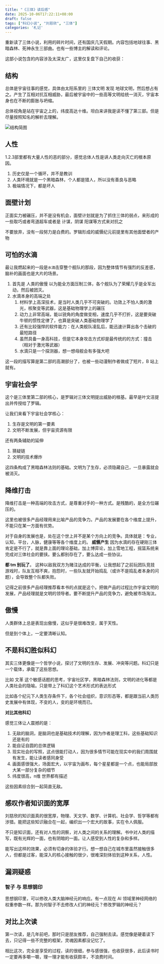 ```yaml
---
title: "《三体》读后感"
date: 2025-10-06T17:22:11+08:00
draft: false
tags: ["科幻小说", "刘慈欣", "三体"]
categories: '札记'
---
```

重新读了三体小说，利用的碎片时间，还有国庆几天假期。内容包括地球往事、黑暗森林、死神永生三部曲。也有一些博主的解读和评论。

这部小说包含的内容涉及太深太广，这里仅复盘下自己的收获：

## 结构
总体是宇宙往事的感觉，具体由太阳系里的 三体文明 发现 地球文明，然后想占有之。产生了互相对抗互相威胁，最后被宇宙中的一些高等文明给统一消灭，宇宙本身也在不断的膨胀与坍缩。

总体视角是站在宇宙之上的，纬度高达十维。坦白来讲我是读不懂了第三部。但是尽量按照知名的解析去理解。

<img alt="结构简图" src="https://github.com/user-attachments/assets/6347fc13-8111-45c2-ad47-7e3306ce5ce3" />

## 人性
1.2.3部里都有大量人性的恶的部分，感觉总体人性是讲人类走向灭亡的根本原因。

1. 历史仅是一个循环，并不是教训
2. 人类环境就是一个黑暗森林，个人都是猎人，所以没有善良与恶略
3. 极端情况下，都是坏人

## 面壁计划
正面实力被碾压，并不是没有机会，面壁计划就是为了抓住三体的弱点，来形成的一些取巧或者弯道超车或者是 计谋，阴谋 阳谋等方式来对抗之

不要放弃，没有一段努力是白费的。罗辑形成的威慑纪元前提里有其他面壁者的产物
## 可怕的水滴
最让我燃起来的一段是`水滴`击穿整个舰队的那段，因为整体情节有强烈的反差感，脑补的画面也是大片的场景。
1. 首先是 人类的傲慢 以为能全方面压制三体，各个舰队为了荣耀几乎是全军出动，然后被团灭。
2. 水滴本身的高端之处
   1. 材料学上高深技术，是当时人类几乎不可突破的。功效上不怕人类的激光，核聚变等武器，这是基础物理学上的碾压
   2. 动力上非常高端，能以锐角的角度做变相，速度几乎不打折，这是要突破牛顿的惯性定律了，也算是突破人类基础物理学了
   3. 还有比较强悍的软件能力：在人类舰队凌乱后，能迅速计算出各个击破的最短路径
   4. 虽然具备一身高科技，但是它本身攻击方式却是最传统的的方式：撞击（相对于激光等武器）
   5. 水滴只是一个探测器，想一想母舰会有多强大吧
  

这一段的描写算是第二部的高潮部分了，也被一些动漫制作者做成了短片，B 站上就有。
## 宇宙社会学
这个是三体里第二部的核心，是罗辑对三体文明提出威胁的根基。最早是叶文洁提出并传授给了罗辑。

让我们来看下宇宙社会学核心：
1. 生存是文明的第一要素
2. 文明不断发展，但宇宙资源有限

还有两条辅助的延伸
1. 猜疑链
2. 文明的技术爆炸

这四条构成了黑暗森林法则的基础。文明为了生存，必须隐藏自己，一旦暴露就会被消灭。
## 降维打击
降维打击是一种高端的攻击方式，是尊重对手的一种方式。是残酷的，是全方位碾压的。

这里也被很多产品经理用来比喻产品的竞争力。产品的发展要在各个维度上提升，不能只在某一方面有优势。

对于自身的发展也是，处在这个世上并不是某个方向上的竞争。具体就是：专业，认知，平台，人脉，健康等等各个维度上的。
**威慑产生**
因为水滴的存在硬刚三体肯定是不行了，就是靠上面的理论基础，加上博弈论，加上雪地工程，摇篮系统来完成对三体社会的要挟。要么都别存在了，要么达成一些协议。

**都 tm 别玩了**。
这种以敌我双方为赌注达成的平衡，让我想起了之前玩团队竞技游戏时，队友互相不爽，抱怨时，一些队友就开始捣乱（或许不是捣乱者本身的问题），会导致整个队都失败。

记得之前很多产品经理推荐看本书的点就是这个。把做产品的过程比作宇宙文明的发展，产品经理就是文明的领导者。要不断提升产品的竞争力，避免被市场淘汰。

## 傲慢
人类群体上总是表现出傲慢，这似乎是很难改变，属于天性。

但是到个体上，一定要清晰认知。
## 不是科幻胜似科幻
其实三体更像是一个哲学小说，探讨了文明的生存、发展、冲突等问题。科幻只是一个载体，承载了这些思想。

比如 文革 这个敏感话题的思考，宇宙社区学，黑暗森林法则，文明的进化等都是人类社会的隐喻。只是带上了科幻这个艺术形式的表达形式

比如各个纪元下人类生存条件下，各个社会组织，意识形态等，都是跟当前人类历史发展中有体现，不变的人，变的是环境而已。

**对比其他科幻**

感觉三体让人震撼的是：
1. 无敌的脑洞，是脑洞也是基础技术的理解，因为作者是理工科，这些基础知识还是有的
2. 能自证自圆的总体逻辑
3. 现实社会的写照，这点很能打动人，因为很多情节可能在现实中的我们周围就有发生，能让读者感同身受
4. 画面感很强大，场面宏大，以宇宙为画布，每个星星都是一个点，也能局部放大某一部分复杂的细节
5. 纬度很高，n维 世界都有描述

这些因素综合到一起简直无敌。

## 感叹作者知识面的宽厚
刘慈欣的知识面真的很宽厚，物理、天文学、数学、计算机、社会学、哲学等都有涉猎。能把这些知识融合在一起，编织出一个宏大的故事，实在令人佩服。

不只是知识面，还有对人性的洞察，对人类之间的关系的理解。书中对人类的描写，既有光辉的一面，也有阴暗的一面。让人感受到人性的复杂和多样。

能写出这样的效果，必须有切身的体验才行。想一想自己在城市里虽然接触很多人，但都是过客，能深入的核心接触的很少，很难深刻体验到这种关系，人性。
## 漏洞疑惑
### 智子 与 思想钢印
思想钢印里，可以修改人类大脑神经元的响应。有一点现在 AI 领域里神经网络的权重参数一样。那为何智子不去修改人们的神经元？修改罗辑的神经元？

## 对比上次读
第一次读，是几年前吧，那时只是朋友推荐，自己强制去读。感觉像是硬着读下去，只记得一些不完整的框架，灵魂因素都没记忆了。

相比这次，完全是享受的过程，读的很细，参与感很强，也收获很多，此后读书时一定要再多嚼一嚼，理一理才能有收获颇丰，不浪费时间。
